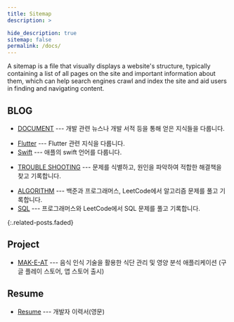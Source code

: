 ```yaml
---
title: Sitemap
description: >

hide_description: true
sitemap: false
permalink: /docs/
---
```


  A sitemap is a file that visually displays a website's structure, typically containing a list of all pages on the site and important information about them, which can help search engines crawl and index the site and aid users in finding and navigating content. 


## BLOG

- [DOCUMENT](https://hardy716.github.io/blog/document/) --- 개발 관련 뉴스나 개발 서적 등을 통해 얻은 지식들을 다룹니다.
<!--- [UNITY](https://hardy716.github.io/blog/unity/) --- 유니티를 사용하여 2D, 3D, VR, AR 프로젝트를 진행합니다.-->
<!--- [iOS](https://hardy716.github.io/blog/ios) --- iOS 관련 지식을 다룹니다.-->
<!--- [visionOS](https://hardy716.github.io/blog/visionos) --- visionOS 관련 지식을 다룹니다.-->
- [Flutter](https://hardy716.github.io/blog/flutter/) --- Flutter 관련 지식을 다룹니다.
- [Swift](https://hardy716.github.io/blog/swift) --- 애플의 swift 언어를 다룹니다.
<!--- [SwiftUI](https://hardy716.github.io/blog/swiftui) --- 애플의 SwiftUI 언어를 다룹니다.-->
- [TROUBLE SHOOTING](https://hardy716.github.io/blog/trouble-shooting/) --- 문제를 식별하고, 원인을 파악하여 적합한 해결책을 찾고 기록합니다.
<!--- [PROMPT](https://hardy716.github.io/blog/prompt/) --- 생성형 AI에게 자연어로 높은 수준의 결과물을 얻기 위한 방법이나 관련 지식을 다룹니다.-->
- [ALGORITHM](https://hardy716.github.io/blog/algorithm) --- 백준과 프로그래머스, LeetCode에서 알고리즘 문제를 풀고 기록합니다.
- [SQL](https://hardy716.github.io/blog/sql/) --- 프로그래머스와 LeetCode에서 SQL 문제를 풀고 기록합니다.
<!--* [menu]{:.heading.flip-title} --- description for menu-->
{:.related-posts.faded}

<!--[menu]: 상대경로.md-->


## Project
- [MAK-E-AT](https://hardy716.github.io/projects/makeat/) --- 음식 인식 기술을 활용한 식단 관리 및 영양 분석 애플리케이션 (구글 플레이 스토어, 앱 스토어 출시)


## Resume
- [Resume](https://hardy716.github.io/resume/) --- 개발자 이력서(영문)


